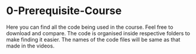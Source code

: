 # 0-Prerequisite-Course
Here you can find all the code being used in the course. Feel free to download and compare.
The code is organised inside respective folders to make finding it easier. The names of the code files will be same as that made in the videos.
